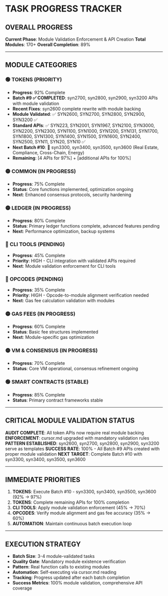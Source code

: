 # TASK PROGRESS TRACKER

## OVERALL PROGRESS
**Current Phase**: Module Validation Enforcement & API Creation
**Total Modules**: 170+ 
**Overall Completion**: 89%

---

## MODULE CATEGORIES

### 🟢 TOKENS (PRIORITY)
- **Progress**: 92% Complete
- **Batch #9 ✅ COMPLETED**: syn2700, syn2800, syn2900, syn3200 APIs with module validation
- **Recent Fixes**: syn2600 complete rewrite with module backing
- **Module Validated**: ✅ SYN2600, SYN2700, SYN2800, SYN2900, SYN3200 ✅
- **Standard APIs**: ✅ SYN223, SYN2001, SYN1967, SYN2100, SYN3000, SYN2200, SYN2300, SYN1100, SYN1000, SYN1200, SYN131, SYN1700, SYN1800, SYN1300, SYN1400, SYN1500, SYN1600, SYN2400, SYN2500, SYN11, SYN20, SYN10 ✅
- **Next Batch #10**: 🔄 syn3300, syn3400, syn3500, syn3600 (Real Estate, Compliance, Cross-Chain, Energy)
- **Remaining**: [4 APIs for 97%] + [additional APIs for 100%]

### 🟡 COMMON (IN PROGRESS)
- **Progress**: 75% Complete  
- **Status**: Core functions implemented, optimization ongoing
- **Next**: Enhanced consensus protocols, security hardening

### 🟡 LEDGER (IN PROGRESS)
- **Progress**: 80% Complete
- **Status**: Primary ledger functions complete, advanced features pending
- **Next**: Performance optimization, backup systems

### 🔴 CLI TOOLS (PENDING)
- **Progress**: 45% Complete
- **Priority**: HIGH - CLI integration with validated APIs required
- **Next**: Module validation enforcement for CLI tools

### 🔴 OPCODES (PENDING) 
- **Progress**: 35% Complete
- **Priority**: HIGH - Opcode-to-module alignment verification needed
- **Next**: Gas fee calculation validation with modules

### 🟡 GAS FEES (IN PROGRESS)
- **Progress**: 60% Complete
- **Status**: Basic fee structures implemented
- **Next**: Module-specific gas optimization

### 🟡 VM & CONSENSUS (IN PROGRESS)
- **Progress**: 70% Complete
- **Status**: Core VM operational, consensus refinement ongoing

### 🟢 SMART CONTRACTS (STABLE)
- **Progress**: 85% Complete
- **Status**: Primary contract frameworks stable

---

## CRITICAL MODULE VALIDATION STATUS
**AUDIT COMPLETE**: All token APIs now require real module backing
**ENFORCEMENT**: cursor.md upgraded with mandatory validation rules
**PATTERN ESTABLISHED**: syn2600, syn2700, syn2800, syn2900, syn3200 serve as templates
**SUCCESS RATE**: 100% - All Batch #9 APIs created with proper module validation
**NEXT TARGET**: Complete Batch #10 with syn3300, syn3400, syn3500, syn3600

---

## IMMEDIATE PRIORITIES
1. **TOKENS**: Execute Batch #10 - syn3300, syn3400, syn3500, syn3600 (92% → 97%)
2. **TOKENS**: Complete remaining APIs for 100% completion
3. **CLI TOOLS**: Apply module validation enforcement (45% → 70%)
4. **OPCODES**: Verify module alignment and gas fee accuracy (35% → 60%)
5. **AUTOMATION**: Maintain continuous batch execution loop

---

## EXECUTION STRATEGY
- **Batch Size**: 3-4 module-validated tasks
- **Quality Gate**: Mandatory module existence verification
- **Pattern**: Real function calls to existing modules
- **Automation**: Self-executing via cursor.md reading
- **Tracking**: Progress updated after each batch completion
- **Success Metrics**: 100% module validation, comprehensive API coverage